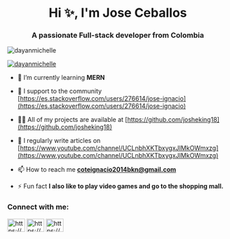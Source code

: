 <h1 align="center">Hi ✨, I'm Jose Ceballos</h1>
<h3 align="center">A passionate Full-stack developer from Colombia</h3>

<p align="left"> <img src="https://komarev.com/ghpvc/?username=dayanmichelle&label=Profile%20views&color=0e75b6&style=flat" alt="dayanmichelle" /> </p>

<p align="left"> <a href="https://github.com/ryo-ma/github-profile-trophy"><img src="https://github-profile-trophy.vercel.app/?username=dayanmichelle" alt="dayanmichelle" /></a> </p>

<!-- - 🔭 I’m currently working on **Lover books** -->

- 🌱 I’m currently learning **MERN**

- 🤝 I support to the community [https://es.stackoverflow.com/users/276614/jose-ignacio](https://es.stackoverflow.com/users/276614/jose-ignacio)

- 👨‍💻 All of my projects are available at [https://github.com/josheking18](https://github.com/josheking18)

- 📝 I regularly write articles on [https://www.youtube.com/channel/UCLnbhXKTbxygxJIMkOWmxzg](https://www.youtube.com/channel/UCLnbhXKTbxygxJIMkOWmxzg)

- 📫 How to reach me **coteignacio2014bkn@gmail.com**

- ⚡ Fun fact **I also like to play video games and go to the shopping mall.**

<h3 align="left">Connect with me:</h3>
<p align="left">
<a href="https://www.instagram.com/joshe_ignacioce/?hl=es" target="blank"><img align="center" src="https://raw.githubusercontent.com/rahuldkjain/github-profile-readme-generator/master/src/images/icons/Social/instagram.svg" alt="https://www.instagram.com/joshe_ignacioce/?hl=es" height="30" width="40" /></a>
<a href="https://www.youtube.com/c/https://www.youtube.com/channel/UCLnbhXKTbxygxJIMkOWmxzg" target="blank"><img align="center" src="https://raw.githubusercontent.com/rahuldkjain/github-profile-readme-generator/master/src/images/icons/Social/youtube.svg" alt="https://www.youtube.com/channel/ucnhvl-kyld5ojatpk3gcmbg" height="30" width="40" /></a>
<a href="/https://dayanmichelle.github.io/" target="blank"><img align="center" src="https://raw.githubusercontent.com/rahuldkjain/github-profile-readme-generator/master/src/images/icons/Social/rss.svg" alt="https://dayanmichelle.github.io/" height="30" width="40" /></a>
</p>
